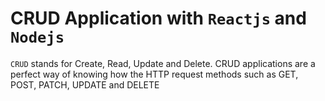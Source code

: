 # CRUD Application with `Reactjs` and `Nodejs`
`CRUD` stands for Create, Read, Update and Delete. CRUD applications are a perfect way of knowing how the HTTP request methods such as GET, POST, PATCH, UPDATE and DELETE
